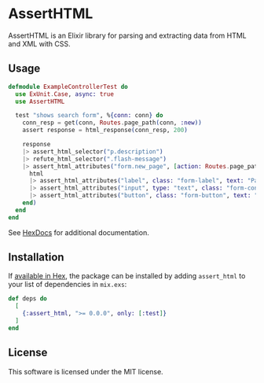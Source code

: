 # AssertHTML

AssertHTML is an Elixir library for parsing and extracting data from HTML and XML with CSS.



## Usage
```elixir
defmodule ExampleControllerTest do
  use ExUnit.Case, async: true
  use AssertHTML

  test "shows search form", %{conn: conn} do
    conn_resp = get(conn, Routes.page_path(conn, :new))
    assert response = html_response(conn_resp, 200)

    response
    |> assert_html_selector("p.description")
    |> refute_html_selector(".flash-message")
    |> assert_html_attributes("form.new_page", [action: Routes.page_path(conn, :create), method: "post"], fn(html)->
      html
      |> assert_html_attributes("label", class: "form-label", text: "Page name")
      |> assert_html_attributes("input", type: "text", class: "form-control", value: "", name: "page_name")
      |> assert_html_attributes("button", class: "form-button", text: "Submit")
    end)
  end
end
```

See [HexDocs](https://hexdocs.pm/Kr00lIX/assert_html.html) for additional documentation.

## Installation

If [available in Hex](https://hex.pm/docs/publish), the package can be installed
by adding `assert_html` to your list of dependencies in `mix.exs`:

```elixir
def deps do
  [
    {:assert_html, ">= 0.0.0", only: [:test]}
  ]
end
```



## License
This software is licensed under the MIT license.
